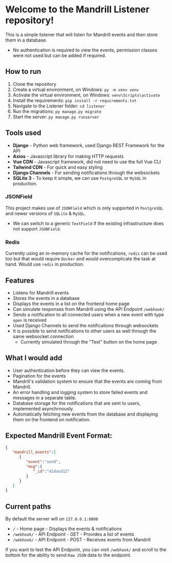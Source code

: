 # Welcome to the Mandrill Listener repository!
This is a simple listener that will listen for Mandrill events and then store them in a database.

* No authentication is required to view the events, permission classes were not used but can be added if required.

## How to run
1. Clone the repository
2. Create a virtual environment, on Windows: `py -m venv venv`
3. Activate the virtual environment, on Windows: `venv\Scripts\activate`
4. Install the requirements: `pip install -r requirements.txt`
5. Navigate to the Listener folder: `cd listener`
6. Run the migrations: `py manage.py migrate`
7. Start the server: `py manage.py runserver`

## Tools used
<!-- django, vue cdn, axios, tailwind -->
* **Django** - Python web framework, used Django REST Framework for the API
* **Axios** - Javascript library for making HTTP requests
* **Vue CDN** - Javascript framework, did not need to use the full Vue CLI
* **Tailwind CDN** - For quick and easy styling
* **Django Channels** - For sending notifications through the websockets
* **SQLite 3** - To keep it simple, we can use `PostgreSQL` or `MySQL` in production.

### JSONField
This project makes use of `JSONField` which is only supported in `PostgreSQL` and newer versions of `SQLite` & `MySQL`. 

* We can switch to a generic `TextField` if the existing infrastructure does not support `JSONField`.

### Redis
Currently using an in-memory cache for the notifications, `redis` can be used too but that would require `Docker` and would overcomplicate the task at hand. Would use `redis` in production.

## Features
* Listens for Mandrill events
* Stores the events in a database
* Displays the events in a list on the frontend home page
* Can simulate responses from Mandrill using the API Endpoint `/webhook/`
* Sends a notification to all connected users when a new event with type `open` is received
* Used Django Channels to send the notifications through websockets
* It is possible to send notifications to other users as well through the same websocket connection
  * Currently simulated through the "Test" button on the home page

## What I would add
* User authentication before they can view the events.
* Pagination for the events
* Mandrill's validation system to ensure that the events are coming from Mandrill.
* An error handling and logging system to store failed events and messages in a separate table.
* Database storage for the notifications that are sent to users, implemented asynchrnously.
* Automatically fetching new events from the database and displaying them on the frontend on notification.

## Expected Mandrill Event Format:
```json
{
   "mandrill_events":[
      {
         "event":"send",
         "msg":{
            "_id":"d1dasd12"
         }
      }
   ]
}
```

## Current paths
By default the server will on `127.0.0.1:8000`

* `/` - Home page - Displays the events & notifications
* `/webhook/` - API Endpoint - GET - Provides a list of events
* `/webhook/` - API Endpoint - POST - Receives events from Mandrill

If you want to test the API Endpoint, you can visit `/webhook/` and scroll to the bottom for the ability to send `Raw JSON` data to the endpoint.

